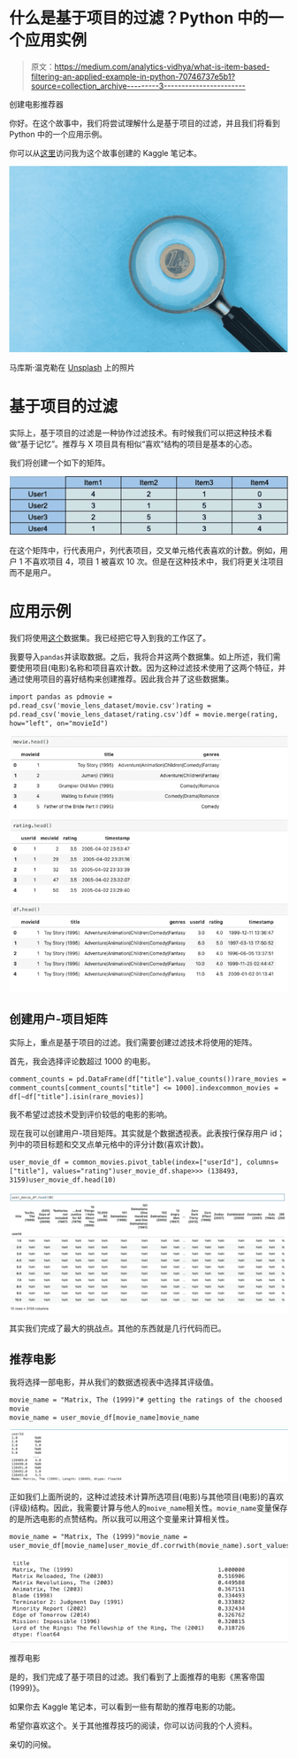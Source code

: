 # 什么是基于项目的过滤？Python 中的一个应用实例

> 原文：<https://medium.com/analytics-vidhya/what-is-item-based-filtering-an-applied-example-in-python-70746737e5b1?source=collection_archive---------3----------------------->

创建电影推荐器

你好。在这个故事中，我们将尝试理解什么是基于项目的过滤，并且我们将看到 Python 中的一个应用示例。

你可以从[这里](https://www.kaggle.com/enesbaysan/item-based-filtering-basic)访问我为这个故事创建的 Kaggle 笔记本。

![](img/bfceee7bb60cfc24456d3f263bc6a302.png)

马库斯·温克勒在 [Unsplash](https://unsplash.com/s/photos/item?utm_source=unsplash&utm_medium=referral&utm_content=creditCopyText) 上的照片

# 基于项目的过滤

实际上，基于项目的过滤是一种协作过滤技术。有时候我们可以把这种技术看做“基于记忆”。推荐与 X 项目具有相似“喜欢”结构的项目是基本的心态。

我们将创建一个如下的矩阵。

![](img/7e33458a821fc222be21347c9a35cfb7.png)

在这个矩阵中，行代表用户，列代表项目，交叉单元格代表喜欢的计数。例如，用户 1 不喜欢项目 4，项目 1 被喜欢 10 次。但是在这种技术中，我们将更关注项目而不是用户。

# 应用示例

我们将使用[这个](https://www.kaggle.com/grouplens/movielens-20m-dataset)数据集。我已经把它导入到我的工作区了。

我要导入`pandas`并读取数据。之后，我将合并这两个数据集。如上所述，我们需要使用项目(电影)名称和项目喜欢计数。因为这种过滤技术使用了这两个特征，并通过使用项目的喜好结构来创建推荐。因此我合并了这些数据集。

```
import pandas as pdmovie = pd.read_csv('movie_lens_dataset/movie.csv')rating = pd.read_csv('movie_lens_dataset/rating.csv')df = movie.merge(rating, how="left", on="movieId")
```

![](img/a1604af0be100ec47209e96c27776d25.png)

## 创建用户-项目矩阵

实际上，重点是基于项目的过滤。我们需要创建过滤技术将使用的矩阵。

首先，我会选择评论数超过 1000 的电影。

```
comment_counts = pd.DataFrame(df["title"].value_counts())rare_movies = comment_counts[comment_counts["title"] <= 1000].indexcommon_movies = df[~df["title"].isin(rare_movies)]
```

我不希望过滤技术受到评价较低的电影的影响。

现在我可以创建用户-项目矩阵。其实就是个数据透视表。此表按行保存用户 id；列中的项目标题和交叉点单元格中的评分计数(喜欢计数)。

```
user_movie_df = common_movies.pivot_table(index=["userId"], columns=["title"], values="rating")user_movie_df.shape>>> (138493, 3159)user_movie_df.head(10)
```

![](img/06066a22d8dfb6354321cd3cf8b48423.png)

其实我们完成了最大的挑战点。其他的东西就是几行代码而已。

## 推荐电影

我将选择一部电影，并从我们的数据透视表中选择其评级值。

```
movie_name = "Matrix, The (1999)"# getting the ratings of the choosed movie
movie_name = user_movie_df[movie_name]movie_name
```

![](img/66fb350776044a30234bfb3136cc1d42.png)

正如我们上面所说的，这种过滤技术计算所选项目(电影)与其他项目(电影)的喜欢(评级)结构。因此，我需要计算与他人的`moive_name`相关性。`movie_name`变量保存的是所选电影的点赞结构。所以我可以用这个变量来计算相关性。

```
movie_name = "Matrix, The (1999)"movie_name = user_movie_df[movie_name]user_movie_df.corrwith(movie_name).sort_values(ascending=False).head(10)
```

![](img/248326e36bf02ddc9d4b0ae4d288765c.png)

推荐电影

是的，我们完成了基于项目的过滤。我们看到了上面推荐的电影《黑客帝国(1999)》。

如果你去 Kaggle 笔记本，可以看到一些有帮助的推荐电影的功能。

希望你喜欢这个。关于其他推荐技巧的阅读，你可以访问我的个人资料。

亲切的问候。